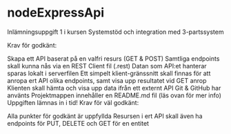 # nodeExpressApi
Inlämningsuppgift 1 i kursen Systemstöd och integration med 3-partssystem

Krav för godkänt:

Skapa ett API baserat på en valfri resurs (GET & POST)
Samtliga endpoints skall kunna nås via en REST Client fil (.rest)
Datan som API:et hanterar sparas lokalt i serverfilen
Ett simpelt klient-gränssnitt skall finnas för att anropa ert API olika endpoints, samt visa upp resultatet vid GET anrop
Klienten skall hämta och visa upp data ifrån ett externt API
Git & GitHub har använts
Projektmappen innehåller en README.md fil (läs ovan för mer info)
Uppgiften lämnas in i tid!
Krav för väl godkänt:

Alla punkter för godkänt är uppfyllda
Resursen i ert API skall även ha endpoints för PUT, DELETE och GET för en entitet
